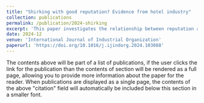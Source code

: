 ```yaml
---
title: "Shirking with good reputation? Evidence from hotel industry"
collection: publications
permalink: /publication/2024-shirking
excerpt: 'This paper investigates the relationship between reputation and investment in quality within the hotel industry. Utilizing a panel dataset of hotel investment expenditures and online consumer ratings, I employ a regression discontinuity design, which leverages TripAdvisor's rating display system to identify the causal relationship between online ratings and hotels' investment decisions. The empirical findings indicate that higher ratings negatively impact investment expenditures, whereas lower ratings tend to stimulate investment. This observed shirking behavior among hotels with better ratings may be ascribed to diminishing marginal returns on investment and reduced competitive pressures.'
date: 2024-12
venue: 'International Journal of Industrial Organization'
paperurl: 'https://doi.org/10.1016/j.ijindorg.2024.103088'
---
```


The contents above will be part of a list of publications, if the user clicks the link for the publication than the contents of section will be rendered as a full page, allowing you to provide more information about the paper for the reader. When publications are displayed as a single page, the contents of the above "citation" field will automatically be included below this section in a smaller font.
